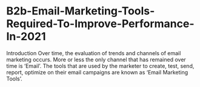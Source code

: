 # B2b-Email-Marketing-Tools-Required-To-Improve-Performance-In-2021
Introduction Over time, the evaluation of trends and channels of email marketing occurs. More or less the only channel that has remained over time is ‘Email’. The tools that are used by the marketer to create, test, send, report, optimize on their email campaigns are known as ‘Email Marketing Tools’. 
